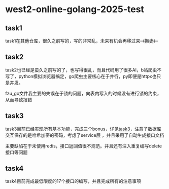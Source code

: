 # west2-online-golang-2025-test

## task1

task1在其他仓库，很久之前写的，写的非常乱，未来有机会再移过来~~（搬史）~~

## task2

task2也已经是蛮久之前写的了，也写得很乱，而且代码用了很多AI，b站爬虫不写了，python模拟浏览器搞定，go爬虫主要核心在于并行，py即便是httpx也只是并发。

fzu_go文件我主要的失误在于锁的问题，向表内写入的时候没有进行锁的约束，从而导致报错

## task3

task3目前已经实现所有基本功能，完成三个bonus，详见[task3](https://github.com/ShaddockNH3/west2-online-golang-2025-test/tree/main/task3)，注意了数据库交互保存的是哈希加密的密码，考虑了service层 ，并且采用了自动生成接口文档

主要缺陷在于未使用redis，接口返回值很不规范。并且还有注入重复编写delete接口等问题

## task4

task4目前完成最低限度的17个接口的编写，并且完成所有的注意事项